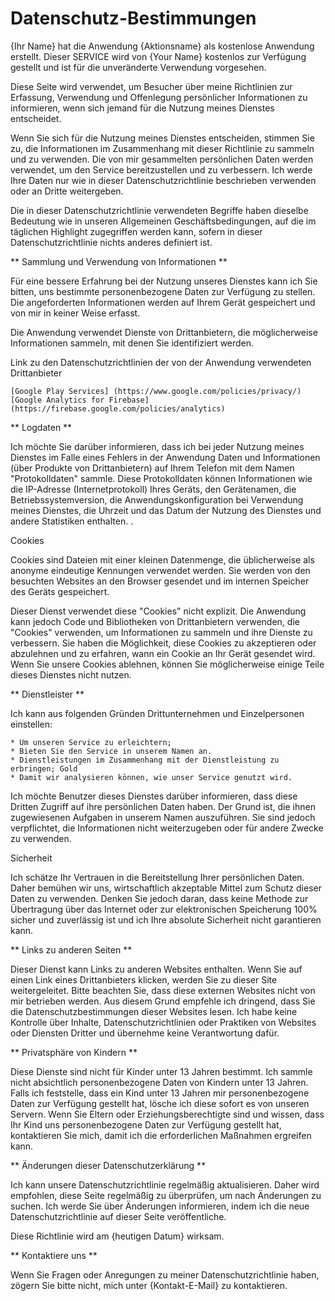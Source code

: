 
# Datenschutz-Bestimmungen

{Ihr Name} hat die Anwendung {Aktionsname} als kostenlose Anwendung erstellt. Dieser SERVICE wird von {Your Name} kostenlos zur Verfügung gestellt und ist für die unveränderte Verwendung vorgesehen.

Diese Seite wird verwendet, um Besucher über meine Richtlinien zur Erfassung, Verwendung und Offenlegung persönlicher Informationen zu informieren, wenn sich jemand für die Nutzung meines Dienstes entscheidet.

Wenn Sie sich für die Nutzung meines Dienstes entscheiden, stimmen Sie zu, die Informationen im Zusammenhang mit dieser Richtlinie zu sammeln und zu verwenden. Die von mir gesammelten persönlichen Daten werden verwendet, um den Service bereitzustellen und zu verbessern. Ich werde Ihre Daten nur wie in dieser Datenschutzrichtlinie beschrieben verwenden oder an Dritte weitergeben.

Die in dieser Datenschutzrichtlinie verwendeten Begriffe haben dieselbe Bedeutung wie in unseren Allgemeinen Geschäftsbedingungen, auf die im täglichen Highlight zugegriffen werden kann, sofern in dieser Datenschutzrichtlinie nichts anderes definiert ist.

** Sammlung und Verwendung von Informationen **

Für eine bessere Erfahrung bei der Nutzung unseres Dienstes kann ich Sie bitten, uns bestimmte personenbezogene Daten zur Verfügung zu stellen. Die angeforderten Informationen werden auf Ihrem Gerät gespeichert und von mir in keiner Weise erfasst.

Die Anwendung verwendet Dienste von Drittanbietern, die möglicherweise Informationen sammeln, mit denen Sie identifiziert werden.

Link zu den Datenschutzrichtlinien der von der Anwendung verwendeten Drittanbieter

    [Google Play Services] (https://www.google.com/policies/privacy/)
    [Google Analytics for Firebase] (https://firebase.google.com/policies/analytics)

** Logdaten **

Ich möchte Sie darüber informieren, dass ich bei jeder Nutzung meines Dienstes im Falle eines Fehlers in der Anwendung Daten und Informationen (über Produkte von Drittanbietern) auf Ihrem Telefon mit dem Namen "Protokolldaten" sammle. Diese Protokolldaten können Informationen wie die IP-Adresse (Internetprotokoll) Ihres Geräts, den Gerätenamen, die Betriebssystemversion, die Anwendungskonfiguration bei Verwendung meines Dienstes, die Uhrzeit und das Datum der Nutzung des Dienstes und andere Statistiken enthalten. .

Cookies

Cookies sind Dateien mit einer kleinen Datenmenge, die üblicherweise als anonyme eindeutige Kennungen verwendet werden. Sie werden von den besuchten Websites an den Browser gesendet und im internen Speicher des Geräts gespeichert.

Dieser Dienst verwendet diese "Cookies" nicht explizit. Die Anwendung kann jedoch Code und Bibliotheken von Drittanbietern verwenden, die "Cookies" verwenden, um Informationen zu sammeln und ihre Dienste zu verbessern. Sie haben die Möglichkeit, diese Cookies zu akzeptieren oder abzulehnen und zu erfahren, wann ein Cookie an Ihr Gerät gesendet wird. Wenn Sie unsere Cookies ablehnen, können Sie möglicherweise einige Teile dieses Dienstes nicht nutzen.

** Dienstleister **

Ich kann aus folgenden Gründen Drittunternehmen und Einzelpersonen einstellen:

    * Um unseren Service zu erleichtern;
    * Bieten Sie den Service in unserem Namen an.
    * Dienstleistungen im Zusammenhang mit der Dienstleistung zu erbringen; Gold
    * Damit wir analysieren können, wie unser Service genutzt wird.

Ich möchte Benutzer dieses Dienstes darüber informieren, dass diese Dritten Zugriff auf ihre persönlichen Daten haben. Der Grund ist, die ihnen zugewiesenen Aufgaben in unserem Namen auszuführen. Sie sind jedoch verpflichtet, die Informationen nicht weiterzugeben oder für andere Zwecke zu verwenden.

Sicherheit

Ich schätze Ihr Vertrauen in die Bereitstellung Ihrer persönlichen Daten. Daher bemühen wir uns, wirtschaftlich akzeptable Mittel zum Schutz dieser Daten zu verwenden. Denken Sie jedoch daran, dass keine Methode zur Übertragung über das Internet oder zur elektronischen Speicherung 100% sicher und zuverlässig ist und ich Ihre absolute Sicherheit nicht garantieren kann.

** Links zu anderen Seiten **

Dieser Dienst kann Links zu anderen Websites enthalten. Wenn Sie auf einen Link eines Drittanbieters klicken, werden Sie zu dieser Site weitergeleitet. Bitte beachten Sie, dass diese externen Websites nicht von mir betrieben werden. Aus diesem Grund empfehle ich dringend, dass Sie die Datenschutzbestimmungen dieser Websites lesen. Ich habe keine Kontrolle über Inhalte, Datenschutzrichtlinien oder Praktiken von Websites oder Diensten Dritter und übernehme keine Verantwortung dafür.

** Privatsphäre von Kindern **

Diese Dienste sind nicht für Kinder unter 13 Jahren bestimmt. Ich sammle nicht absichtlich personenbezogene Daten von Kindern unter 13 Jahren. Falls ich feststelle, dass ein Kind unter 13 Jahren mir personenbezogene Daten zur Verfügung gestellt hat, lösche ich diese sofort es von unseren Servern. Wenn Sie Eltern oder Erziehungsberechtigte sind und wissen, dass Ihr Kind uns personenbezogene Daten zur Verfügung gestellt hat, kontaktieren Sie mich, damit ich die erforderlichen Maßnahmen ergreifen kann.

** Änderungen dieser Datenschutzerklärung **

Ich kann unsere Datenschutzrichtlinie regelmäßig aktualisieren. Daher wird empfohlen, diese Seite regelmäßig zu überprüfen, um nach Änderungen zu suchen. Ich werde Sie über Änderungen informieren, indem ich die neue Datenschutzrichtlinie auf dieser Seite veröffentliche.

Diese Richtlinie wird am {heutigen Datum} wirksam.

** Kontaktiere uns **

Wenn Sie Fragen oder Anregungen zu meiner Datenschutzrichtlinie haben, zögern Sie bitte nicht, mich unter {Kontakt-E-Mail} zu kontaktieren.
